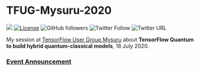 # TFUG-Mysuru-2020 

[![](https://img.shields.io/badge/Rishit-Dagli-brightgreen.svg?colorB=00ff00)](https://www.rishit.tech)
[![License](https://img.shields.io/badge/License-Apache%202.0-blue.svg)](https://opensource.org/licenses/Apache-2.0)
![GitHub followers](https://img.shields.io/github/followers/Rishit-dagli?style=social)
![Twitter Follow](https://img.shields.io/twitter/follow/rishit_dagli?style=social)
![Twitter URL](https://img.shields.io/twitter/url?style=social&url=https%3A%2F%2Fgithub.com%2FRishit-dagli%2FGDG-Ahmedabad-2020)

My session at [TensorFlow User Group Mysuru](https://www.meetup.com/TFUG-Mysuru/) about **TensorFlow Quantum to build hybrid quantum-classical models**, 18 July 2020.

### [Event Announcement](https://www.meetup.com/TFUG-Mysuru/events/271789127/)
